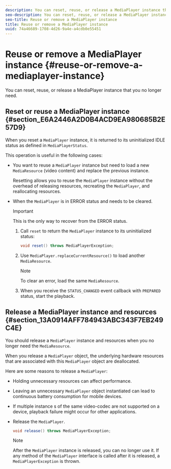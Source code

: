```yaml
---
description: You can reset, reuse, or release a MediaPlayer instance that you no longer need.
seo-description: You can reset, reuse, or release a MediaPlayer instance that you no longer need.
seo-title: Reuse or remove a MediaPlayer instance
title: Reuse or remove a MediaPlayer instance
uuid: 74a46689-1708-4d26-9a4e-a4cdb0e55451
---
```


# Reuse or remove a MediaPlayer instance {#reuse-or-remove-a-mediaplayer-instance}

You can reset, reuse, or release a MediaPlayer instance that you no longer need.

## Reset or reuse a MediaPlayer instance {#section_E6A2446A2D0B4ACD9EA980685B2E57D9}

When you reset a `MediaPlayer` instance, it is returned to its uninitialized IDLE status as defined in `MediaPlayerStatus`.

This operation is useful in the following cases:

* You want to reuse a `MediaPlayer` instance but need to load a new `MediaResource` (video content) and replace the previous instance.

  Resetting allows you to reuse the `MediaPlayer` instance without the overhead of releasing resources, recreating the `MediaPlayer`, and reallocating resources. 

* When the `MediaPlayer` is in ERROR status and needs to be cleared. 

  >[!IMPORTANT]
  >
  >This is the only way to recover from the ERROR status.

    1. Call `reset` to return the `MediaPlayer` instance to its uninitialized status:     
    
       ```java    
       void reset() throws MediaPlayerException; 
       
       ```

    1. Use `MediaPlayer.replaceCurrentResource()` to load another `MediaResource`.     
    
       >[!NOTE]
       >
       >To clear an error, load the same `MediaResource`.

    1. When you receive the `STATUS_CHANGED` event callback with `PREPARED` status, start the playback.

## Release a MediaPlayer instance and resources {#section_13A0914AFF784943ABC343F7EB249C4E}

You should release a `MediaPlayer` instance and resources when you no longer need the `MediaResource`.

When you release a `MediaPlayer` object, the underlying hardware resources that are associated with this `MediaPlayer` object are deallocated.

Here are some reasons to release a `MediaPlayer`:

* Holding unnecessary resources can affect performance. 
* Leaving an unnecessary `MediaPlayer` object instantiated can lead to continuous battery consumption for mobile devices. 
* If multiple instance
s of the same video-codec are not supported on a device, playback failure might occur for other applications.

* Release the `MediaPlayer`. 

  ```java
  void release() throws MediaPlayerException;
  ```

  >[!NOTE]
  >
  >After the `MediaPlayer` instance is released, you can no longer use it. If any method of the `MediaPlayer` interface is called after it is released, a `MediaPlayerException` is thrown.